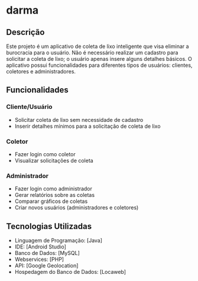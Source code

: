 # darma
## Descrição
Este projeto é um aplicativo de coleta de lixo inteligente que visa eliminar a burocracia para o usuário. Não é necessário realizar um cadastro para solicitar a coleta de lixo; o usuário apenas insere alguns detalhes básicos. O aplicativo possui funcionalidades para diferentes tipos de usuários: clientes, coletores e administradores.

## Funcionalidades
### Cliente/Usuário
- Solicitar coleta de lixo sem necessidade de cadastro
- Inserir detalhes mínimos para a solicitação de coleta de lixo

### Coletor
- Fazer login como coletor
- Visualizar solicitações de coleta

### Administrador
- Fazer login como administrador
- Gerar relatórios sobre as coletas
- Comparar gráficos de coletas
- Criar novos usuários (administradores e coletores)

## Tecnologias Utilizadas
- Linguagem de Programação: [Java]
- IDE: [Android Studio]
- Banco de Dados: [MySQL]
- Webservices: [PHP]
- API: [Google Geolocation]
- Hospedagem do Banco de Dados: [Locaweb]